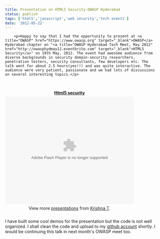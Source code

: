 ```yaml
---
title: Presentation on HTML5 Security-OWASP Hyderabad
status: publish
tags: ['html5','javascript','web security','tech events']
date: '2012-05-22'
---
```



        <p>Happy to say that I had the opportunity to present at <a title="OWASP" href="https://www.owasp.org" target="_blank">OWASP</a> Hyderabad chapter on "<a title="OWASP Hyderabad Tech Meet, May 2012" href="http://owasphydmay12.eventbrite.com" target="_blank">HTML5 Security</a>" on 19th May, 2012. The event had awesome audience from diverse backgrounds in security domain-security researchers, penetration testers, security consultants, few developers etc. The talk went for about 2.5 hours(yes!!) and was quite interactive. The audience were very patient, passionate and we had lots of discussions on several interesting topics.</p>
<p>&nbsp;</p>
<div id="__ss_13022470" style="width: 425px; text-align: center;"><strong style="display:block;margin:12px 0 4px"><a title="Html5 security" href="http://www.slideshare.net/novogeek/html5-security-13022470">Html5 security</a></strong> 
<object id="__sse13022470" width="425" height="355">
<param name="movie" value="http://static.slidesharecdn.com/swf/ssplayer2.swf?doc=html5security-krishna-120522003138-phpapp02&amp;stripped_title=html5-security-13022470&amp;userName=novogeek" />
<param name="allowFullScreen" value="true" />
<param name="allowScriptAccess" value="always" />
<param name="wmode" value="transparent" /><embed type="application/x-shockwave-flash" width="425" height="355" src="http://static.slidesharecdn.com/swf/ssplayer2.swf?doc=html5security-krishna-120522003138-phpapp02&amp;stripped_title=html5-security-13022470&amp;userName=novogeek" wmode="transparent" allowfullscreen="true" allowscriptaccess="always" name="__sse13022470"></embed>
</object>
<div style="padding:5px 0 12px">View more <a href="http://www.slideshare.net/">presentations</a> from <a href="http://www.slideshare.net/novogeek">Krishna T</a>.</div>
</div>
<p>I have built some cool demos for the presentation but the code is not well organized. I shall clean the code and upload to my <a href="http://github.com/novogeek" target="_blank">github account</a> shortly. I would be continuing this talk in next month's OWASP meet too.</p>
<p>
<script src="http://b.scorecardresearch.com/beacon.js?c1=7&amp;c2=7400849&amp;c3=1&amp;c4=&amp;c5=&amp;c6="></script>
</p>
<p>
<script src="http://b.scorecardresearch.com/beacon.js?c1=7&amp;c2=7400849&amp;c3=1&amp;c4=&amp;c5=&amp;c6="></script>
</p>
      